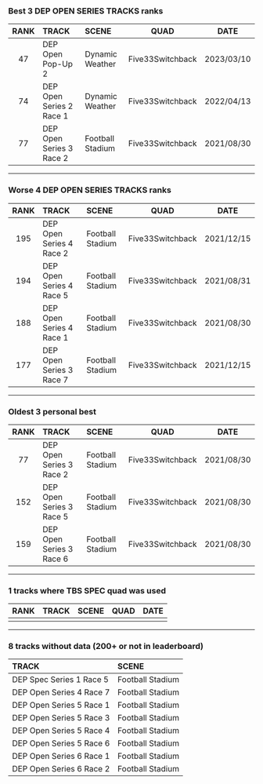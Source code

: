 ### Best 3 DEP OPEN SERIES TRACKS ranks
|RANK|TRACK|SCENE|QUAD|DATE|
|:---:|:---|:---|:---:|:---:|
|47|DEP Open Pop-Up 2|Dynamic Weather|Five33Switchback|2023/03/10|
|74|DEP Open Series 2 Race 1|Dynamic Weather|Five33Switchback|2022/04/13|
|77|DEP Open Series 3 Race 2|Football Stadium|Five33Switchback|2021/08/30|
---
### Worse 4 DEP OPEN SERIES TRACKS ranks
|RANK|TRACK|SCENE|QUAD|DATE|
|:---:|:---|:---|:---:|:---:|
|195|DEP Open Series 4 Race 2|Football Stadium|Five33Switchback|2021/12/15|
|194|DEP Open Series 4 Race 5|Football Stadium|Five33Switchback|2021/08/31|
|188|DEP Open Series 4 Race 1|Football Stadium|Five33Switchback|2021/08/30|
|177|DEP Open Series 3 Race 7|Football Stadium|Five33Switchback|2021/12/15|
---
### Oldest 3 personal best
|RANK|TRACK|SCENE|QUAD|DATE|
|:---:|:---|:---|:---:|:---:|
|77|DEP Open Series 3 Race 2|Football Stadium|Five33Switchback|2021/08/30|
|152|DEP Open Series 3 Race 5|Football Stadium|Five33Switchback|2021/08/30|
|159|DEP Open Series 3 Race 6|Football Stadium|Five33Switchback|2021/08/30|
---
### 1 tracks where TBS SPEC quad was used
|RANK|TRACK|SCENE|QUAD|DATE|
|:---:|:---|:---|:---:|:---:|
||||||
---
### 8 tracks without data (200+ or not in leaderboard)
|TRACK|SCENE|
|:---|:---|
|DEP Spec Series 1 Race 5|Football Stadium|
|DEP Open Series 4 Race 7|Football Stadium|
|DEP Open Series 5 Race 1|Football Stadium|
|DEP Open Series 5 Race 3|Football Stadium|
|DEP Open Series 5 Race 4|Football Stadium|
|DEP Open Series 5 Race 6|Football Stadium|
|DEP Open Series 6 Race 1|Football Stadium|
|DEP Open Series 6 Race 2|Football Stadium|
